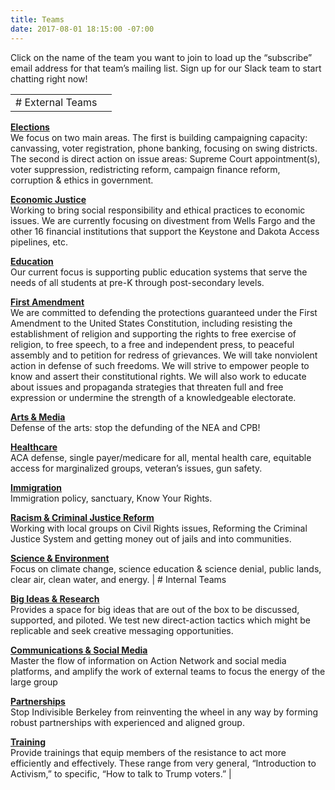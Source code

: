 ```yaml
---
title: Teams
date: 2017-08-01 18:15:00 -07:00
---
```


Click on the name of the team you want to join to load up the “subscribe” email address for that team’s mailing list. Sign up for our Slack team to start chatting right now!

|   |   |
|---|---|
|# External Teams

**[Elections](mailto:elections+subscribe@indivisibleberkeley.org)**  
We focus on two main areas. The first is building campaigning capacity: canvassing, voter registration, phone banking, focusing on swing districts. The second is direct action on issue areas: Supreme Court appointment(s), voter suppression, redistricting reform, campaign finance reform, corruption & ethics in government.

**[Economic Justice](mailto:economics+subscribe@indivisibleberkeley.org)**  
Working to bring social responsibility and ethical practices to economic issues. We are currently focusing on divestment from Wells Fargo and the other 16 financial institutions that support the Keystone and Dakota Access pipelines, etc.

**[Education](mailto:education+subscribe@indivisibleberkeley.org)**  
Our current focus is supporting public education systems that serve the needs of all students at pre-K through post-secondary levels.

**[First Amendment](mailto:firstamendment+subscribe@indivisibleberkeley.org)**  
We are committed to defending the protections guaranteed under the First Amendment to the United States Constitution, including resisting the establishment of religion and supporting the rights to free exercise of religion, to free speech, to a free and independent press, to peaceful assembly and to petition for redress of grievances.  We will take nonviolent action in defense of such freedoms.  We will strive to empower people to know and assert their constitutional rights.  We will also work to educate about issues and propaganda strategies that threaten full and free expression or undermine the strength of a knowledgeable electorate.
   
**[Arts & Media](mailto:arts+subscribe@indivisibleberkeley.org)**  
Defense of the arts: stop the defunding of the NEA and CPB!

**[Healthcare](mailto:healthcare+subscribe@indivisibleberkeley.org)**  
ACA defense, single payer/medicare for all, mental health care, equitable access for marginalized groups, veteran’s issues, gun safety.

**[Immigration](mailto:immigration+subscribe@indivisibleberkeley.org)**   
Immigration policy, sanctuary, Know Your Rights.

**[Racism & Criminal Justice Reform](mailto:rcjr+subscribe@indivisibleberkeley.org)**  
Working with local groups on Civil Rights issues, Reforming the Criminal Justice System and getting money out of jails and into communities.

**[Science & Environment](mailto:environment+subscribe@indivisibleberkeley.org)**  
Focus on climate change, science education & science denial, public lands, clear air, clean water, and energy.   | # Internal Teams

**[Big Ideas & Research](mailto:ideas+subscribe@indivisibleberkeley.org)**  
Provides a space for big ideas that are out of the box to be discussed, supported, and piloted.  We test new direct-action tactics which might be replicable and seek creative messaging opportunities.

**[Communications & Social Media](mailto:communications+subscribe@indivisibleberkeley.org)**  
Master the flow of information on Action Network and social media platforms, and amplify the work of external teams to focus the energy of the large group 

**[Partnerships](mailto:partnerships+subscribe@indivisibleberkeley.org)**  
Stop Indivisible Berkeley from reinventing the wheel in any way by forming robust partnerships with experienced and aligned group. 

**[Training](mailto:training+subscribe@indivisibleberkeley.org)**  
Provide trainings that equip members of the resistance to act more efficiently and effectively.  These range from very general, “Introduction to Activism,” to specific, “How to talk to Trump voters.”  |